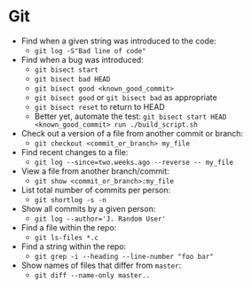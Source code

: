 Git
===

* Find when a given string was introduced to the code:
    * `git log -S"Bad line of code"`
* Find when a bug was introduced:
    * `git bisect start`
    * `git bisect bad HEAD`
    * `git bisect good <known_good_commit>`
    * `git bisect good` or `git bisect bad` as appropriate
    * `git bisect reset` to return to HEAD
    * Better yet, automate the test: `git bisect start HEAD <known_good_commit> run ./build_script.sh`
* Check out a version of a file from another commit or branch:
    * `git checkout <commit_or_branch> my_file`
* Find recent changes to a file:
    * `git log --since=two.weeks.ago --reverse -- my_file`
* View a file from another branch/commit:
    * `git show <commit_or_branch>:my_file`
* List total number of commits per person:
    * `git shortlog -s -n`
* Show all commits by a given person:
    * `git log --author='J. Random User'`
* Find a file within the repo:
    * `git ls-files *.c`
* Find a string within the repo:
    * `git grep -i --heading --line-number "foo bar"`
* Show names of files that differ from `master`:
    * `git diff --name-only master..`
